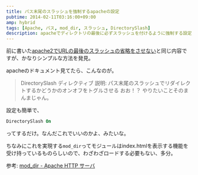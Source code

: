 ```yaml
---
title: パス末尾のスラッシュを強制するapacheの設定
pubtime: 2014-02-11T03:16:00+09:00
amp: hybrid
tags: [Apache, パス, mod_dir, スラッシュ, DirectorySlash]
description: apacheでディレクトリの最後に必ずスラッシュを付けるように強制する設定の方法です。
---
```


前に書いた[apache2でURLの最後のスラッシュの省略をさせない](/blog/2014/01/apache-path-last-slash)と同じ内容ですが、かなりシンプルな方法を発見。

apacheのドキュメント見てたら、こんなのが。
> DirectorySlash ディレクティブ
> 説明:	パス末尾のスラッシュでリダイレクトするかどうかのオンオフをトグルさせる
おお！？ やりたいことそのまんまじゃん。

設定も簡単で、
``` apache
DirectorySlash On
```
ってするだけ。なんだこれでいいのかよ、みたいな。

ちなみにこれを実現する`mod_dir`ってモジュールはindex.htmlを表示する機能を受け持っているものらしいので、わざわざロードする必要もない、多分。

参考: [mod_dir - Apache HTTP サーバ](http://httpd.apache.org/docs/2.2/ja/mod/mod_dir.html#directoryslash)
